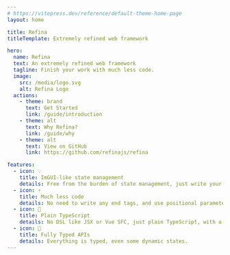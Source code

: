 ```yaml
---
# https://vitepress.dev/reference/default-theme-home-page
layout: home

title: Refina
titleTemplate: Extremely refined web framework

hero:
  name: Refina
  text: An extremely refined web framework
  tagline: Finish your work with much less code.
  image:
    src: /media/logo.svg
    alt: Refina Logo
  actions:
    - theme: brand
      text: Get Started
      link: /guide/introduction
    - theme: alt
      text: Why Refina?
      link: /guide/why
    - theme: alt
      text: View on GitHub
      link: https://github.com/refinajs/refina

features:
  - icon: 💡
    title: ImGUI-like state management
    details: Free from the burden of state management, just write your code.
  - icon: ⚡️
    title: Much less code
    details: No need to write any end tags, and use positional parameters instead of named parameters.
  - icon: 🔩
    title: Plain TypeScript
    details: No DSL like JSX or Vue SFC, just plain TypeScript, with a little bit comptime transformation.
  - icon: 🔑
    title: Fully Typed APIs
    details: Everything is typed, even some dynamic states.
---
```

